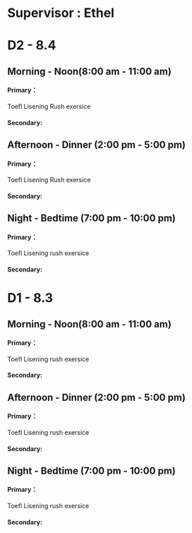 # **Supervisor : Ethel**

# D2 - 8.4

## Morning - Noon(8:00 am - 11:00 am)

#### Primary：

Toefl Lisening Rush exersice

#### Secondary:

## Afternoon - Dinner (2:00 pm - 5:00 pm)

#### Primary：

Toefl Lisening Rush exersice

#### Secondary:

## Night - Bedtime (7:00 pm - 10:00 pm)

#### Primary：

Toefl Lisening rush exersice

#### Secondary:

# D1 - 8.3

## Morning - Noon(8:00 am - 11:00 am)
#### Primary：

Toefl Lisening rush exersice

#### Secondary:

## Afternoon - Dinner (2:00 pm - 5:00 pm)
#### Primary：

Toefl Lisening rush exersice

#### Secondary:

## Night - Bedtime (7:00 pm - 10:00 pm)
#### Primary：

Toefl Lisening rush exersice

#### Secondary: